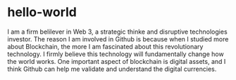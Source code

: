 # hello-world
I am a firm belilever in Web 3, a strategic thinke and disruptive technologies investor. The reason I am involved in Github is because when I studied more about Blockchain, the more I am fascinated about this revolutionary technology. I firmly believe this technology will fundamentally change how the world works. One important aspect of blockchain is digital assets, and I think Github can help me validate and understand the digital currencies.
